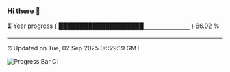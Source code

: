 ### Hi there 👋

⏳ Year progress { ████████████████████▁▁▁▁▁▁▁▁▁▁ } 66.92 %

---

⏰ Updated on Tue, 02 Sep 2025 06:29:19 GMT

![Progress Bar CI](https://github.com/liununu/liununu/workflows/Progress%20Bar%20CI/badge.svg)

